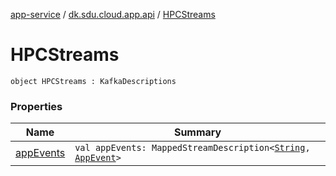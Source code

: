 [app-service](../../index.md) / [dk.sdu.cloud.app.api](../index.md) / [HPCStreams](./index.md)

# HPCStreams

`object HPCStreams : KafkaDescriptions`

### Properties

| Name | Summary |
|---|---|
| [appEvents](app-events.md) | `val appEvents: MappedStreamDescription<`[`String`](https://kotlinlang.org/api/latest/jvm/stdlib/kotlin/-string/index.html)`, `[`AppEvent`](../-app-event/index.md)`>` |
